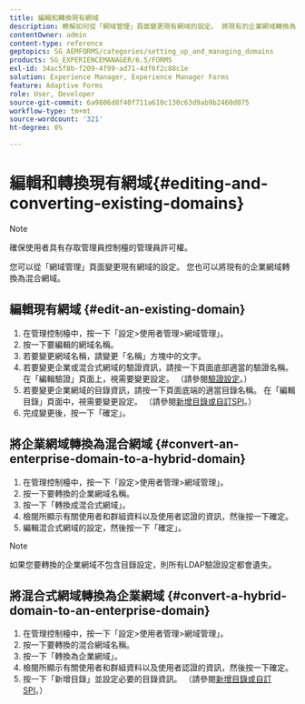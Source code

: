 ```yaml
---
title: 編輯和轉換現有網域
description: 瞭解如何從「網域管理」頁面變更現有網域的設定。 將現有的企業網域轉換為混合網域，反之亦然。
contentOwner: admin
content-type: reference
geptopics: SG_AEMFORMS/categories/setting_up_and_managing_domains
products: SG_EXPERIENCEMANAGER/6.5/FORMS
exl-id: 34ac5f8b-f209-4f99-ad71-4df6f2c88c1e
solution: Experience Manager, Experience Manager Forms
feature: Adaptive Forms
role: User, Developer
source-git-commit: 6a9806d8f40f711a610c130c63d9ab9b2460d075
workflow-type: tm+mt
source-wordcount: '321'
ht-degree: 0%

---
```


# 編輯和轉換現有網域{#editing-and-converting-existing-domains}

>[!NOTE]
> 
> 確保使用者具有存取管理員控制檯的管理員許可權。

您可以從「網域管理」頁面變更現有網域的設定。 您也可以將現有的企業網域轉換為混合網域。

## 編輯現有網域 {#edit-an-existing-domain}

1. 在管理控制檯中，按一下「設定>使用者管理>網域管理」。
1. 按一下要編輯的網域名稱。
1. 若要變更網域名稱，請變更「名稱」方塊中的文字。
1. 若要變更企業或混合式網域的驗證資訊，請按一下頁面底部適當的驗證名稱。 在「編輯驗證」頁面上，視需要變更設定。 （請參閱[驗證設定](/help/forms/using/admin-help/configuring-authentication-providers.md#authentication-settings)。）
1. 若要變更企業網域的目錄資訊，請按一下頁面底端的適當目錄名稱。 在「編輯目錄」頁面中，視需要變更設定。 （請參閱[新增目錄或自訂SPI](/help/forms/using/admin-help/configuring-directories.md#adding-directories-or-custom-spis)。）
1. 完成變更後，按一下「確定」。

## 將企業網域轉換為混合網域 {#convert-an-enterprise-domain-to-a-hybrid-domain}

1. 在管理控制檯中，按一下「設定>使用者管理>網域管理」。
1. 按一下要轉換的企業網域名稱。
1. 按一下「轉換成混合式網域」。
1. 檢閱所顯示有關使用者和群組資料以及使用者認證的資訊，然後按一下確定。
1. 編輯混合式網域的設定，然後按一下「確定」。

>[!NOTE]
>
>如果您要轉換的企業網域不包含目錄設定，則所有LDAP驗證設定都會遺失。

## 將混合式網域轉換為企業網域 {#convert-a-hybrid-domain-to-an-enterprise-domain}

1. 在管理控制檯中，按一下「設定>使用者管理>網域管理」。
1. 按一下要轉換的混合網域名稱。
1. 按一下「轉換為企業網域」。
1. 檢閱所顯示有關使用者和群組資料以及使用者認證的資訊，然後按一下確定。
1. 按一下「新增目錄」並設定必要的目錄資訊。 （請參閱[新增目錄或自訂SPI](/help/forms/using/admin-help/configuring-directories.md#adding-directories-or-custom-spis)。）
